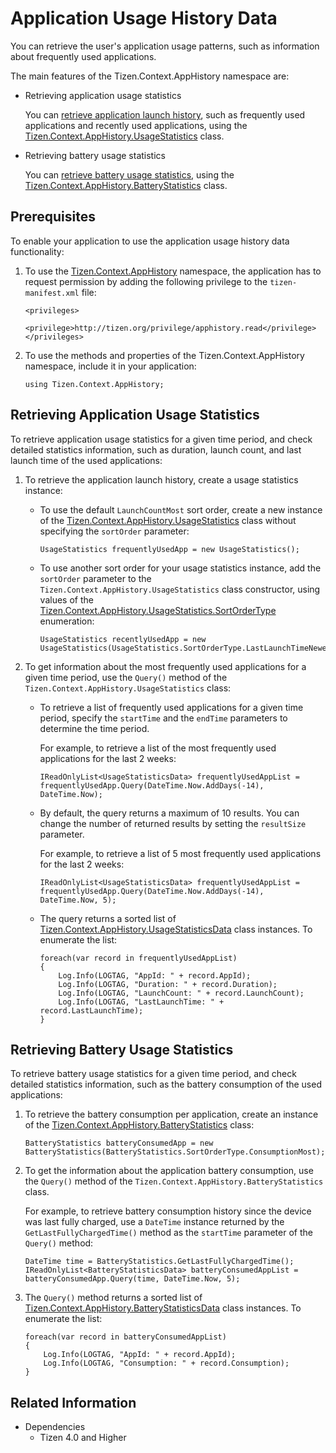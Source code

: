 # Application Usage History Data


You can retrieve the user's application usage patterns, such as information about frequently used applications.

The main features of the Tizen.Context.AppHistory namespace are:

-   Retrieving application usage statistics

    You can [retrieve application launch history](#retrieve_usage_stats), such as frequently used applications and recently used applications, using the [Tizen.Context.AppHistory.UsageStatistics](https://developer.tizen.org/dev-guide/csapi/api/Tizen.Context.AppHistory.UsageStatisticsData.html) class.

-   Retrieving battery usage statistics

    You can [retrieve battery usage statistics](#retrieve_battery_stats), using the [Tizen.Context.AppHistory.BatteryStatistics](https://developer.tizen.org/dev-guide/csapi/api/Tizen.Context.AppHistory.BatteryStatistics.html) class.

## Prerequisites


To enable your application to use the application usage history data functionality:

1.  To use the [Tizen.Context.AppHistory](https://developer.tizen.org/dev-guide/csapi/api/Tizen.Context.AppHistory.html) namespace, the application has to request permission by adding the following privilege to the `tizen-manifest.xml` file:

    ```
    <privileges>
       <privilege>http://tizen.org/privilege/apphistory.read</privilege>
    </privileges>
    ```

2.  To use the methods and properties of the Tizen.Context.AppHistory namespace, include it in your application:

    ```
    using Tizen.Context.AppHistory;
    ```

<a name="retrieve_usage_stats"></a>
## Retrieving Application Usage Statistics

To retrieve application usage statistics for a given time period, and check detailed statistics information, such as duration, launch count, and last launch time of the used applications:

1.  To retrieve the application launch history, create a usage statistics instance:
    -   To use the default `LaunchCountMost` sort order, create a new instance of the [Tizen.Context.AppHistory.UsageStatistics](https://developer.tizen.org/dev-guide/csapi/api/Tizen.Context.AppHistory.UsageStatistics.html) class without specifying the `sortOrder` parameter:

        ```
        UsageStatistics frequentlyUsedApp = new UsageStatistics();
        ```

    -   To use another sort order for your usage statistics instance, add the `sortOrder` parameter to the `Tizen.Context.AppHistory.UsageStatistics` class constructor, using values of the [Tizen.Context.AppHistory.UsageStatistics.SortOrderType](https://developer.tizen.org/dev-guide/csapi/api/Tizen.Context.AppHistory.UsageStatistics.SortOrderType.html) enumeration:

        ```
        UsageStatistics recentlyUsedApp = new UsageStatistics(UsageStatistics.SortOrderType.LastLaunchTimeNewest);
        ```

2.  To get information about the most frequently used applications for a given time period, use the `Query()` method of the `Tizen.Context.AppHistory.UsageStatistics` class:
    -   To retrieve a list of frequently used applications for a given time period, specify the `startTime` and the `endTime` parameters to determine the time period.

        For example, to retrieve a list of the most frequently used applications for the last 2 weeks:

        ```
        IReadOnlyList<UsageStatisticsData> frequentlyUsedAppList = frequentlyUsedApp.Query(DateTime.Now.AddDays(-14), DateTime.Now);
        ```

    -   By default, the query returns a maximum of 10 results. You can change the number of returned results by setting the `resultSize` parameter.

        For example, to retrieve a list of 5 most frequently used applications for the last 2 weeks:

        ```
        IReadOnlyList<UsageStatisticsData> frequentlyUsedAppList = frequentlyUsedApp.Query(DateTime.Now.AddDays(-14), DateTime.Now, 5);
        ```

    -   The query returns a sorted list of [Tizen.Context.AppHistory.UsageStatisticsData](https://developer.tizen.org/dev-guide/csapi/api/Tizen.Context.AppHistory.UsageStatisticsData.html) class instances. To enumerate the list:

        ```
        foreach(var record in frequentlyUsedAppList)
        {
            Log.Info(LOGTAG, "AppId: " + record.AppId);
            Log.Info(LOGTAG, "Duration: " + record.Duration);
            Log.Info(LOGTAG, "LaunchCount: " + record.LaunchCount);
            Log.Info(LOGTAG, "LastLaunchTime: " + record.LastLaunchTime);
        }
        ```

<a name="retrieve_battery_stats"></a>		
## Retrieving Battery Usage Statistics

To retrieve battery usage statistics for a given time period, and check detailed statistics information, such as the battery consumption of the used applications:

1.  To retrieve the battery consumption per application, create an instance of the [Tizen.Context.AppHistory.BatteryStatistics](https://developer.tizen.org/dev-guide/csapi/api/Tizen.Context.AppHistory.BatteryStatistics.html) class:

    ```
    BatteryStatistics batteryConsumedApp = new BatteryStatistics(BatteryStatistics.SortOrderType.ConsumptionMost);
    ```

2.  To get the information about the application battery consumption, use the `Query()` method of the `Tizen.Context.AppHistory.BatteryStatistics` class.

    For example, to retrieve battery consumption history since the device was last fully charged, use a `DateTime` instance returned by the `GetLastFullyChargedTime()` method as the `startTime` parameter of the `Query()` method:

    ```
    DateTime time = BatteryStatistics.GetLastFullyChargedTime();
    IReadOnlyList<BatteryStatisticsData> batteryConsumedAppList = batteryConsumedApp.Query(time, DateTime.Now, 5);
    ```

3.  The `Query()` method returns a sorted list of [Tizen.Context.AppHistory.BatteryStatisticsData](https://developer.tizen.org/dev-guide/csapi/api/Tizen.Context.AppHistory.BatteryStatisticsData.html) class instances. To enumerate the list:

    ```
    foreach(var record in batteryConsumedAppList)
    {
        Log.Info(LOGTAG, "AppId: " + record.AppId);
        Log.Info(LOGTAG, "Consumption: " + record.Consumption);
    }
    ```

## Related Information
* Dependencies
  -   Tizen 4.0 and Higher

